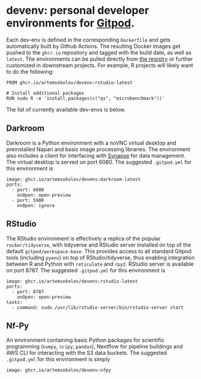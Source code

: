 # devenv: personal developer environments for [Gitpod](https://gitpod.io/).

Each dev-env is defined in the corresponding `Dockerfile` and gets automatically built by Github Actions. The resulting Docker images get pushed to the `ghcr.io` repository and tagged with the build date, as well as `latest`. The environments can be pulled directly from [the registry](https://github.com/ArtemSokolov/devenv/pkgs/container/devenv) or further customized in downstream projects. For example, R projects will likely want to do the following:

```
FROM ghcr.io/artemsokolov/devenv:rstudio-latest

# Install additional packages
RUN sudo R -e 'install.packages(c("qs", "microbenchmark"))'
```

The list of currently available dev-envs is below.

## Darkroom

Darkroom is a Python environment with a noVNC virtual desktop and preinstalled Napari and basic image processing libraries. The environment also includes a client for interfacing with [Synapse](https://synapse.org/) for data management. The virtual desktop is served on port 6080. The suggested `.gitpod.yml` for this environment is

```
image: ghcr.io/artemsokolov/devenv:darkroom-latest
ports:
  - port: 6080
    onOpen: open-preview
  - port: 5900
    onOpen: ignore
```

## RStudio

The RStudio environment is effectively a replica of the popular `rocker/tidyverse`, with tidyverse and RStudio server installed on top of the default `gitpod/workspace-base`. This provides access to all standard Gitpod tools (including `pyenv`) on top of RStudio/tidyverse, thus enabling integration between R and Python with `reticulate` and `rpy2`. RStudio server is available on port 8787. The suggested `.gitpod.yml` for this environment is

```
image: ghcr.io/artemsokolov/devenv:rstudio-latest
ports:
  - port: 8787
    onOpen: open-preview
tasks:
  - command: sudo /usr/lib/rstudio-server/bin/rstudio-server start
```

## Nf-Py

An environment containing basic Python packages for scientific programming (`numpy`, `scipy`, `pandas`), Nextflow for pipeline buildings and AWS CLI for interacting with the S3 data buckets. The suggested `.gitpod.yml` for this environment is simply

```
image: ghcr.io/artemsokolov/devenv:nfpy
```
